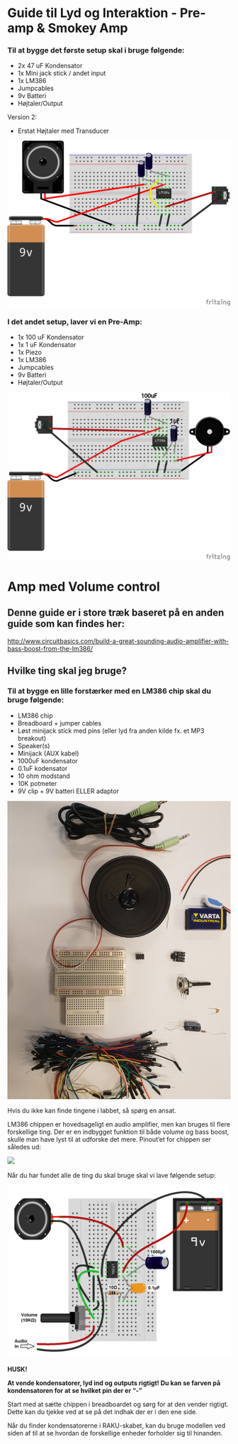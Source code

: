 
# Guide til Lyd og Interaktion - Pre-amp & Smokey Amp

### Til at bygge det første setup skal i bruge følgende:
* 2x 47 uF Kondensator
* 1x Mini jack stick / andet input
* 1x LM386
* Jumpcables
* 9v Batteri
* Højtaler/Output

Version 2:
* Erstat Højtaler med Transducer

![](https://github.com/DDlabAU/LM386-Forstaerker-Chip/blob/master/Billeder/smokeyamp.png)



### I det andet setup, laver vi en Pre-Amp:
* 1x 100 uF Kondensator
* 1x 1 uF Kondensator
* 1x Piezo
* 1x LM386
* Jumpcables
* 9v Batteri
* Højtaler/Output

![](https://github.com/DDlabAU/LM386-Forstaerker-Chip/blob/master/Billeder/preamp.png)




# Amp med Volume control
## Denne guide er i store træk baseret på en anden guide som kan findes her:
http://www.circuitbasics.com/build-a-great-sounding-audio-amplifier-with-bass-boost-from-the-lm386/


## Hvilke ting skal jeg bruge?

### Til at bygge en lille forstærker med en LM386 chip skal du bruge følgende:
* LM386 chip
* Breadboard + jumper cables
* Løst minijack stick med pins (eller lyd fra anden kilde fx. et MP3 breakout)
* Speaker(s)
* Minijack (AUX kabel)
* 1000uF kondensator
* 0.1uF kodensator
* 10 ohm modstand
* 10K potmeter
* 9V clip + 9V batteri ELLER adaptor

![](https://github.com/DDlabAU/LM386-Forstaerker-Chip/blob/master/Billeder/20181109_142224.jpg)


Hvis du ikke kan finde tingene i labbet, så spørg en ansat.

LM386 chippen er hovedsageligt en audio amplifier, men kan bruges til flere forskellige ting.
Der er en indbygget funktion til både volume og bass boost, skulle man have lyst til at udforske det mere.
Pinout’et for chippen ser således ud:

![](https://github.com/DDlabAU/LM386-Forstaerker-Chip/blob/master/Billeder/Sk%C3%A6rmbillede%202018-11-09%20kl.%2014.36.53.png)

Når du har fundet alle de ting du skal bruge skal vi lave følgende setup:


![](https://github.com/DDlabAU/LM386-Forstaerker-Chip/blob/master/Billeder/LM386-Audio-Amplifier-Minimal-With-Star-Ground-NEW-NEW-1024x792.png)




**HUSK!**

**At vende kondensatorer, lyd ind og outputs rigtigt!
Du kan se farven på kondensatoren for at se hvilket pin der er “-”**

Start med at sætte chippen i breadboardet og sørg for at den vender rigtigt.
Dette kan du tjekke ved at se på det indhak der er i den ene side.

Når du finder kondensatorerne i RAKU-skabet, kan du bruge modellen ved siden af
til at se hvordan de forskellige enheder forholder sig til hinanden.
